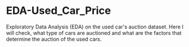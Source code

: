 # EDA-Used_Car_Price
Exploratory Data Analysis (EDA) on the used car's auction dataset. Here I will check, what type of cars are auctioned and what are the factors that determine the auction of the used cars.
